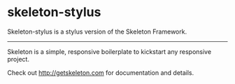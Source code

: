 # skeleton-stylus
Skeleton-stylus is a stylus version of the Skeleton Framework.

-----

Skeleton is a simple, responsive boilerplate to kickstart any responsive project.

Check out <http://getskeleton.com> for documentation and details.
